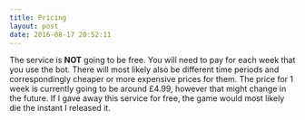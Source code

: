 ```yaml
---
title: Pricing
layout: post
date: 2016-08-17 20:52:11
---
```


The service is **NOT** going to be free. You will need to pay for each week that you use the bot. There will most likely also be different time periods and correspondingly cheaper or more expensive prices for them. The price for 1 week is currently going to be around £4.99, however that might change in the future. If I gave away this service for free, the game would most likely die the instant I released it.